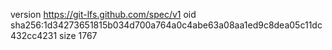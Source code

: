 version https://git-lfs.github.com/spec/v1
oid sha256:1d34273651815b034d700a764a0c4abe63a08aa1ed9c8dea05c11dc432cc4231
size 1767
